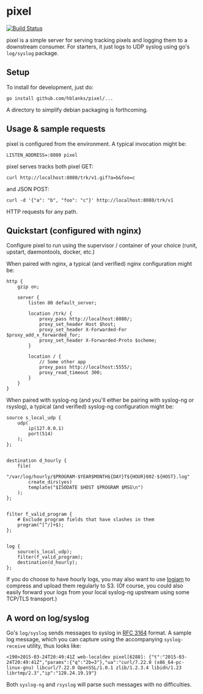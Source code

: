 # pixel

[![Build Status](https://travis-ci.org/hblanks/pixel.svg?branch=master)](https://travis-ci.org/hblanks/pixel)

pixel is a simple server for serving tracking pixels and logging them
to a downstream consumer. For starters, it just logs to UDP syslog
using go's `log/syslog` package.


## Setup

To install for development, just do:

    go install github.com/hblanks/pixel/...

A directory to simplify debian packaging is forthcoming.


## Usage & sample requests

pixel is configured from the environment. A typical invocation might
be:

    LISTEN_ADDRESS=:8080 pixel


pixel serves tracks both pixel GET:

    curl http://localhost:8080/trk/v1.gif?a=b&foo=c

and JSON POST:

    curl -d '{"a": "b", "foo": "c"}' http://localhost:8080/trk/v1

HTTP requests for any path.


## Quickstart (configured with nginx)

Configure pixel to run using the supervisor / container of your choice
(runit, upstart, daemontools, docker, etc.)

When paired with nginx, a typical (and verified) nginx configuration
might be:

    http {
        gzip on;
        
        server {
            listen 80 default_server;
            
            location /trk/ {
                proxy_pass http://localhost:8080/;
                proxy_set_header Host $host;
                proxy_set_header X-Forwarded-For $proxy_add_x_forwarded_for;
                proxy_set_header X-Forwarded-Proto $scheme;
            }
            
            location / {
                // Some other app
                proxy_pass http://localhost:5555/;
                proxy_read_timeout 300;
            }
        }
    }


When paired with syslog-ng (and you'll either be pairing with syslog-ng
or rsyslog), a typical (and verified) syslog-ng configuration might be:


    source s_local_udp {
        udp(
            ip(127.0.0.1)
            port(514)
        );
    };


    destination d_hourly {
        file(
            "/var/log/hourly/$PROGRAM-$YEAR$MONTH${DAY}T${HOUR}00Z-${HOST}.log"
            create_dirs(yes)
            template("$ISODATE $HOST $PROGRAM $MSG\n")
        );
    };


    filter f_valid_program {
        # Exclude program fields that have slashes in them
        program(^[^/]+$);
    };


    log {
        source(s_local_udp);
        filter(f_valid_program);
        destination(d_hourly);
    };

If you do choose to have hourly logs, you may also want to use
[logjam](https://github.com/hblanks/logjam) to compress and upload them
regularly to S3. (Of course, you could also easily forward your logs
from your local syslog-ng upstream using some TCP/TLS transport.)


## A word on log/syslog

Go's `log/syslog` sends messages to syslog in
[RFC 3164](https://tools.ietf.org/html/rfc3164) format. A sample
log message, which you can capture using the accompanying
`syslog-receive` utility, thus looks like:

    <190>2015-03-24T20:49:41Z web-localdev pixel[6288]: {"t":"2015-03-24T20:49:41Z","params":{"q":"2b=3"},"ua":"curl/7.22.0 (x86_64-pc-linux-gnu) libcurl/7.22.0 OpenSSL/1.0.1 zlib/1.2.3.4 libidn/1.23 librtmp/2.3","ip":"128.24.19.19"}

Both `syslog-ng` and `rsyslog` will parse such messages with no
difficulties.
